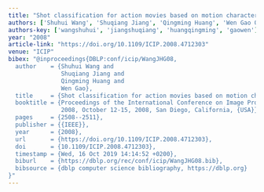 ```yaml
---
title: "Shot classification for action movies based on motion characteristics"
authors: ['Shuhui Wang', 'Shuqiang Jiang', 'Qingming Huang', 'Wen Gao 0001']
authors-key: ['wangshuhui', 'jiangshuqiang', 'huangqingming', 'gaowen']
year: "2008"
article-link: "https://doi.org/10.1109/ICIP.2008.4712303"
venue: "ICIP"
bibex: "@inproceedings{DBLP:conf/icip/WangJHG08,
  author    = {Shuhui Wang and
               Shuqiang Jiang and
               Qingming Huang and
               Wen Gao},
  title     = {Shot classification for action movies based on motion characteristics},
  booktitle = {Proceedings of the International Conference on Image Processing, {ICIP}
               2008, October 12-15, 2008, San Diego, California, {USA}},
  pages     = {2508--2511},
  publisher = {{IEEE}},
  year      = {2008},
  url       = {https://doi.org/10.1109/ICIP.2008.4712303},
  doi       = {10.1109/ICIP.2008.4712303},
  timestamp = {Wed, 16 Oct 2019 14:14:52 +0200},
  biburl    = {https://dblp.org/rec/conf/icip/WangJHG08.bib},
  bibsource = {dblp computer science bibliography, https://dblp.org}
}"
---
```

